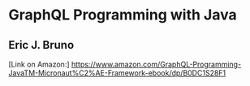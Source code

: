 GraphQL Programming with Java
===============

Eric J. Bruno
---------------

[Link on Amazon:] https://www.amazon.com/GraphQL-Programming-JavaTM-Micronaut%C2%AE-Framework-ebook/dp/B0DC1S28F1
